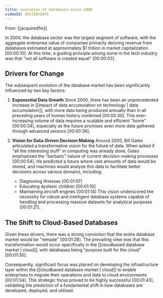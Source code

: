 ```yaml
---
title: evolution of databases since 2000
videoId: 2UsJIQVZ4tY
---
```


From: [[acquiredfm]] <br/> 

In 2000, the database sector was the largest segment of software, with the aggregate enterprise value of companies primarily deriving revenue from databases estimated at approximately $1 trillion in market capitalization <a class="yt-timestamp" data-t="00:00:10">[00:00:10]</a>. At this time, a guiding principle among some in the tech industry was that "not all software is created equal" <a class="yt-timestamp" data-t="00:00:03">[00:00:03]</a>.

## Drivers for Change

The subsequent evolution of the database market has been significantly influenced by two key factors:

1.  **Exponential Data Growth**
    Since 2000, there has been an unprecedented increase in [[impact of data accumulation on technology | data accumulation]], with more data being produced annually than in all preceding years of human history combined <a class="yt-timestamp" data-t="00:00:30">[00:00:30]</a>. This ever-increasing volume of data requires a scalable and efficient "home" <a class="yt-timestamp" data-t="00:00:34">[00:00:34]</a>, especially as the future promises even more data gathered through advanced sensors <a class="yt-timestamp" data-t="00:00:36">[00:00:36]</a>.

2.  **Vision for Data-Driven Decision Making**
    Around 2000, Bill Gates articulated a transformative vision for the future of data. When asked if "all the interesting stuff" in computing was already done, Gates emphasized the "barbaric" nature of current decision-making processes <a class="yt-timestamp" data-t="00:00:54">[00:00:54]</a>. He predicted a future where vast amounts of data would be stored, and machines would analyze this data to facilitate better decisions across various domains, including:
    *   Diagnosing illnesses <a class="yt-timestamp" data-t="00:01:07">[00:01:07]</a>
    *   Educating dyslexic children <a class="yt-timestamp" data-t="00:01:10">[00:01:10]</a>
    *   Maintaining aircraft engines <a class="yt-timestamp" data-t="00:01:14">[00:01:14]</a>
    This vision underscored the necessity for robust and intelligent database systems capable of handling and processing massive datasets for analytical purposes <a class="yt-timestamp" data-t="00:01:21">[00:01:21]</a>.

## The Shift to Cloud-Based Databases

Given these drivers, there was a strong conviction that the entire database market would be "remade" <a class="yt-timestamp" data-t="00:01:28">[00:01:28]</a>. The prevailing view was that this transformation would occur specifically in the [[cloudbased database market | cloud]], with databases being "purpose built for the cloud" <a class="yt-timestamp" data-t="00:01:30">[00:01:30]</a>.

Consequently, significant focus was placed on developing the infrastructure layer within the [[cloudbased database market | cloud]] to enable enterprises to migrate their operations and data to cloud environments <a class="yt-timestamp" data-t="00:01:34">[00:01:34]</a>. This strategic focus proved to be highly successful <a class="yt-timestamp" data-t="00:01:43">[00:01:43]</a>, validating the prediction of a fundamental shift in how databases are developed, deployed, and utilized.